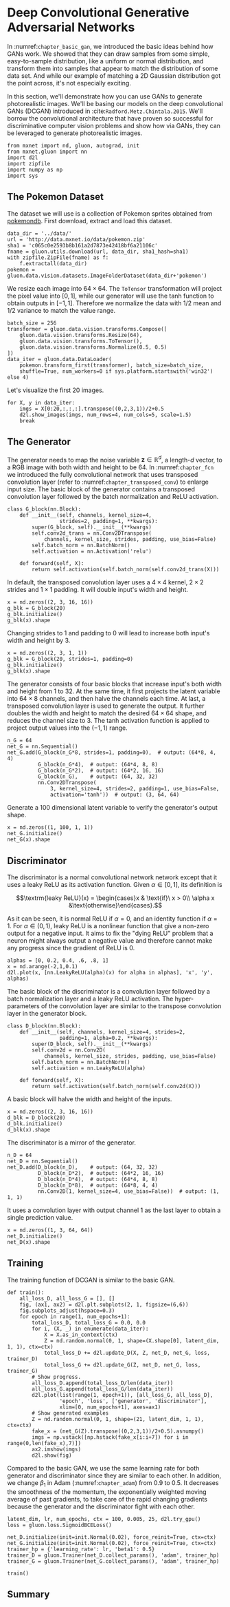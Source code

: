 # Deep Convolutional Generative Adversarial Networks

In :numref:`chapter_basic_gan`, we introduced the basic ideas behind how GANs work. We showed that they can draw samples from some simple, easy-to-sample distribution, like a uniform or normal distribution, and transform them into samples that appear to match the distribution of some data set. And while our example of matching a 2D Gaussian distribution got the point across, it's not especially exciting.

In this section, we'll demonstrate how you can use GANs to generate photorealistic images. We'll be basing our models on the deep convolutional GANs (DCGAN) introduced in :cite:`Radford.Metz.Chintala.2015`. We'll borrow the convolutional architecture that have proven so successful for discriminative computer vision problems and show how via GANs, they can be leveraged to generate photorealistic images.

```{.python .input  n=1}
from mxnet import nd, gluon, autograd, init
from mxnet.gluon import nn
import d2l
import zipfile
import numpy as np
import sys
```

## The Pokemon Dataset

The dataset we will use is a collection of Pokemon sprites obtained from [pokemondb](https://pokemondb.net/sprites). First download, extract and load this dataset.

```{.python .input  n=2}
data_dir = '../data/'
url = 'http://data.mxnet.io/data/pokemon.zip' 
sha1 = 'c065c0e2593b8b161a2d7873e42418bf6a21106c'
fname = gluon.utils.download(url, data_dir, sha1_hash=sha1)
with zipfile.ZipFile(fname) as f:
    f.extractall(data_dir)
pokemon = gluon.data.vision.datasets.ImageFolderDataset(data_dir+'pokemon')
```

We resize each image into $64\times 64$. The `ToTensor` transformation will project the pixel value into $[0,1]$, while our generator will use the tanh function to obtain outputs in $[-1,1]$. Therefore we normalize the data with $1/2$ mean and $1/2$ variance to match the value range.

```{.python .input  n=21}
batch_size = 256
transformer = gluon.data.vision.transforms.Compose([
    gluon.data.vision.transforms.Resize(64),
    gluon.data.vision.transforms.ToTensor(),
    gluon.data.vision.transforms.Normalize(0.5, 0.5)
])
data_iter = gluon.data.DataLoader(
    pokemon.transform_first(transformer), batch_size=batch_size, 
    shuffle=True, num_workers=0 if sys.platform.startswith('win32') else 4)
```

Let's visualize the first 20 images.

```{.python .input  n=28}
for X, y in data_iter:
    imgs = X[0:20,:,:,:].transpose((0,2,3,1))/2+0.5
    d2l.show_images(imgs, num_rows=4, num_cols=5, scale=1.5)
    break
```

## The Generator

The generator needs to map the noise variable $\mathbf z\in\mathbb R^d$, a length-$d$ vector, to a RGB image with both width and height to be 64. In :numref:`chapter_fcn` we introduced the fully convolutional network that uses transposed convolution layer (refer to :numref:`chapter_transposed_conv`) to enlarge input size. The basic block of the generator contains a transposed convolution layer followed by the batch normalization and ReLU activation.  

```{.python .input  n=6}
class G_block(nn.Block):
    def __init__(self, channels, kernel_size=4, 
                 strides=2, padding=1, **kwargs):
        super(G_block, self).__init__(**kwargs)
        self.conv2d_trans = nn.Conv2DTranspose(
            channels, kernel_size, strides, padding, use_bias=False)
        self.batch_norm = nn.BatchNorm()
        self.activation = nn.Activation('relu')
        
    def forward(self, X):
        return self.activation(self.batch_norm(self.conv2d_trans(X)))
```

In default, the transposed convolution layer uses a $4\times 4$ kernel, $2\times 2$ strides and $1\times 1$ padding. It will double input's width and height. 

```{.python .input  n=8}
x = nd.zeros((2, 3, 16, 16))
g_blk = G_block(20)
g_blk.initialize()
g_blk(x).shape
```

Changing strides to $1$ and padding to $0$ will lead to increase both input's width and height by 3. 

```{.python .input  n=7}
x = nd.zeros((2, 3, 1, 1))
g_blk = G_block(20, strides=1, padding=0)
g_blk.initialize()
g_blk(x).shape
```

The generator consists of four basic blocks that increase input's both width and height from 1 to 32. At the same time, it first projects the latent variable into $64\times 8$ channels, and then halve the channels each time. At last, a transposed convolution layer is used to generate the output. It further doubles the width and height to match the desired $64\times 64$ shape, and reduces the channel size to $3$. The tanh activation function is applied to project output values into the $(-1, 1)$ range. 

```{.python .input  n=9}
n_G = 64
net_G = nn.Sequential()
net_G.add(G_block(n_G*8, strides=1, padding=0),  # output: (64*8, 4, 4)
          G_block(n_G*4),  # output: (64*4, 8, 8)
          G_block(n_G*2),  # output: (64*2, 16, 16)
          G_block(n_G),    # output: (64, 32, 32)
          nn.Conv2DTranspose(
              3, kernel_size=4, strides=2, padding=1, use_bias=False, 
              activation='tanh'))  # output: (3, 64, 64)
```

Generate a 100 dimensional latent variable to verify the generator's output shape. 

```{.python .input  n=10}
x = nd.zeros((1, 100, 1, 1))
net_G.initialize()
net_G(x).shape
```

## Discriminator

The discriminator is a normal convolutional network network except that it uses a leaky ReLU as its activation function. Given $\alpha \in[0,1]$, its definition is 

$$\textrm{leaky ReLU}(x) = \begin{cases}x & \text{if}\ x > 0\\ \alpha x &\text{otherwise}\end{cases}.$$

As it can be seen, it is normal ReLU if $\alpha=0$, and an identity function if $\alpha=1$. For $\alpha \in (0,1)$, leaky ReLU is a nonlinear function that give a non-zero output for a negative input. It aims to fix the "dying ReLU" problem that a neuron might always output a negative value and therefore cannot make any progress since the gradient of ReLU is 0. 

```{.python .input}
alphas = [0, 0.2, 0.4, .6, .8, 1]
x = nd.arange(-2,1,0.1)
d2l.plot(x, [nn.LeakyReLU(alpha)(x) for alpha in alphas], 'x', 'y', alphas)
```

The basic block of the discriminator is a convolution layer followed by a batch normalization layer and a leaky ReLU activation. The hyper-parameters of the convolution layer are similar to the transpose convolution layer in the generator block. 

```{.python .input  n=11}
class D_block(nn.Block):
    def __init__(self, channels, kernel_size=4, strides=2, 
                 padding=1, alpha=0.2, **kwargs):
        super(D_block, self).__init__(**kwargs)
        self.conv2d = nn.Conv2D(
            channels, kernel_size, strides, padding, use_bias=False)
        self.batch_norm = nn.BatchNorm()
        self.activation = nn.LeakyReLU(alpha)
        
    def forward(self, X):
        return self.activation(self.batch_norm(self.conv2d(X)))    
```

A basic block will halve the width and height of the inputs. 

```{.python .input  n=12}
x = nd.zeros((2, 3, 16, 16))
d_blk = D_block(20)
d_blk.initialize()
d_blk(x).shape
```

The discriminator is a mirror of the generator. 

```{.python .input  n=13}
n_D = 64
net_D = nn.Sequential()
net_D.add(D_block(n_D),    # output: (64, 32, 32)
          D_block(n_D*2),  # output: (64*2, 16, 16)
          D_block(n_D*4),  # output: (64*4, 8, 8)
          D_block(n_D*8),  # output: (64*8, 4, 4)
          nn.Conv2D(1, kernel_size=4, use_bias=False))  # output: (1, 1, 1)
```

It uses a convolution layer with output channel $1$ as the last layer to obtain a single prediction value. 

```{.python .input  n=14}
x = nd.zeros((1, 3, 64, 64))
net_D.initialize()
net_D(x).shape
```

## Training

The training function of DCGAN is similar to the basic GAN. 

```{.python .input  n=16}
def train():
    all_loss_D, all_loss_G = [], []
    fig, (ax1, ax2) = d2l.plt.subplots(2, 1, figsize=(6,6))
    fig.subplots_adjust(hspace=0.3)
    for epoch in range(1, num_epochs+1):
        total_loss_D, total_loss_G = 0.0, 0.0
        for i, (X, _) in enumerate(data_iter):
            X = X.as_in_context(ctx)
            Z = nd.random.normal(0, 1, shape=(X.shape[0], latent_dim, 1, 1), ctx=ctx)
            total_loss_D += d2l.update_D(X, Z, net_D, net_G, loss, trainer_D)
            total_loss_G += d2l.update_G(Z, net_D, net_G, loss, trainer_G)
        # Show progress.
        all_loss_D.append(total_loss_D/len(data_iter))
        all_loss_G.append(total_loss_G/len(data_iter))
        d2l.plot(list(range(1, epoch+1)), [all_loss_G, all_loss_D], 
                 'epoch', 'loss', ['generator', 'discriminator'], 
                 xlim=[0, num_epochs+1], axes=ax1)
        # Show generated examples
        Z = nd.random.normal(0, 1, shape=(21, latent_dim, 1, 1), ctx=ctx)
        fake_x = (net_G(Z).transpose((0,2,3,1))/2+0.5).asnumpy()
        imgs = np.vstack([np.hstack(fake_x[i:i+7]) for i in range(0,len(fake_x),7)])
        ax2.imshow(imgs)
        d2l.show(fig)
```

Compared to the basic GAN, we use the same learning rate for both generator and discriminator since they are similar to each other. In addition, we change $\beta_1$ in Adam (:numref:`chapter_adam`) from $0.9$ to $0.5$. It decreases the smoothness of the momentum, the exponentially weighted moving average of past gradients, to take care of the rapid changing gradients because the generator and the discriminator fight with each other.

```{.python .input  n=17}
latent_dim, lr, num_epochs, ctx = 100, 0.005, 25, d2l.try_gpu()
loss = gluon.loss.SigmoidBCELoss()

net_D.initialize(init=init.Normal(0.02), force_reinit=True, ctx=ctx)
net_G.initialize(init=init.Normal(0.02), force_reinit=True, ctx=ctx)
trainer_hp = {'learning_rate': lr, 'beta1': 0.5}
trainer_D = gluon.Trainer(net_D.collect_params(), 'adam', trainer_hp)
trainer_G = gluon.Trainer(net_G.collect_params(), 'adam', trainer_hp)
    
train()
```

## Summary
